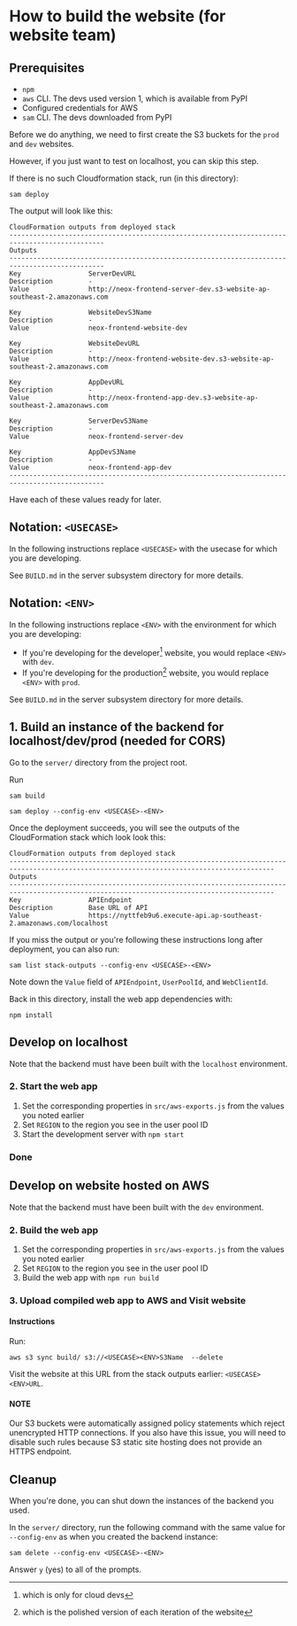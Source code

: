 # How to build the website (for website team)

## Prerequisites

- `npm`
- `aws` CLI.  The devs used version 1, which is available from PyPI
- Configured credentials for AWS
- `sam` CLI.  The devs downloaded from PyPI

Before we do anything, we need to first create the S3 buckets for the
`prod` and `dev` websites.

However, if you just want to test on localhost, you can skip this
step.

If there is no such Cloudformation stack, run (in this directory):

``` shell
sam deploy
```

The output will look like this:

```
CloudFormation outputs from deployed stack
----------------------------------------------------------------------------------------------
Outputs
----------------------------------------------------------------------------------------------
Key                 ServerDevURL
Description         -
Value               http://neox-frontend-server-dev.s3-website-ap-southeast-2.amazonaws.com

Key                 WebsiteDevS3Name
Description         -
Value               neox-frontend-website-dev

Key                 WebsiteDevURL
Description         -
Value               http://neox-frontend-website-dev.s3-website-ap-southeast-2.amazonaws.com

Key                 AppDevURL
Description         -
Value               http://neox-frontend-app-dev.s3-website-ap-southeast-2.amazonaws.com

Key                 ServerDevS3Name
Description         -
Value               neox-frontend-server-dev

Key                 AppDevS3Name
Description         -
Value               neox-frontend-app-dev
----------------------------------------------------------------------------------------------
```

Have each of these values ready for later.

## Notation: `<USECASE>`

In the following instructions replace `<USECASE>` with the usecase for
which you are developing.

See `BUILD.md` in the server subsystem directory for more details.

## Notation: `<ENV>`

In the following instructions replace `<ENV>` with the environment for
which you are developing:

- If you're developing for the developer[^1] website, you would
  replace `<ENV>` with `dev`.
- If you're developing for the production[^2] website, you would
  replace `<ENV>` with `prod`.

See `BUILD.md` in the server subsystem directory for more details.

## 1. Build an instance of the backend for localhost/dev/prod (needed for CORS)

Go to the `server/` directory from the project root.

Run

``` shell
sam build
```

```
sam deploy --config-env <USECASE>-<ENV>
```

Once the deployment succeeds, you will see the outputs of the
CloudFormation stack which look look this:

```
CloudFormation outputs from deployed stack
-----------------------------------------------------------------------------------------------------------------------------------------
Outputs
-----------------------------------------------------------------------------------------------------------------------------------------
Key                 APIEndpoint
Description         Base URL of API
Value               https://nyttfeb9u6.execute-api.ap-southeast-2.amazonaws.com/localhost
```

If you miss the output or you're following these instructions long
after deployment, you can also run:

```
sam list stack-outputs --config-env <USECASE>-<ENV>
```

Note down the `Value` field of `APIEndpoint`, `UserPoolId`, and
`WebClientId`.

Back in this directory, install the web app dependencies with:

```
npm install
```

## Develop on localhost

Note that the backend must have been built with the `localhost` environment.

### 2. Start the web app

1. Set the corresponding properties in `src/aws-exports.js` from the values you noted earlier
2. Set `REGION` to the region you see in the user pool ID
3. Start the development server with `npm start`

### Done

## Develop on website hosted on AWS

Note that the backend must have been built with the `dev` environment.

### 2. Build the web app

1. Set the corresponding properties in `src/aws-exports.js` from the values you noted earlier
2. Set `REGION` to the region you see in the user pool ID
3. Build the web app with `npm run build`

### 3. Upload compiled web app to AWS and Visit website

#### Instructions

Run:

``` shell
aws s3 sync build/ s3://<USECASE><ENV>S3Name  --delete
```

Visit the website at this URL from the stack outputs earlier:
`<USECASE><ENV>URL`.

#### NOTE

Our S3 buckets were automatically assigned policy statements which
reject unencrypted HTTP connections.  If you also have this issue, you
will need to disable such rules because S3 static site hosting does
not provide an HTTPS endpoint.

## Cleanup

When you're done, you can shut down the instances of the backend you
used.

In the `server/` directory, run the following command with the same
value for `--config-env` as when you created the backend instance:

``` shell
sam delete --config-env <USECASE>-<ENV>
```

Answer `y` (yes) to all of the prompts.

[^1]: which is only for cloud devs

[^2]: which is the polished version of each iteration of the website
